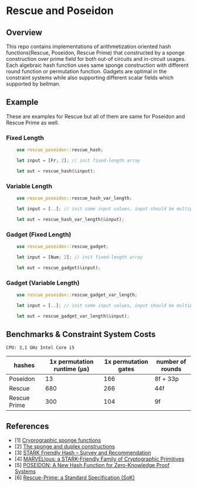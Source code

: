 # Rescue and Poseidon
## Overview
This repo contains implementations of arithmetization oriented hash functions(Rescue, Poseidon, Rescue Prime) that constructed by a sponge construction over prime field for both out-of circuits and in-circuit usages. Each algebraic hash function uses same sponge construction with different round function or permutation function. Gadgets are optimal in the constraint systems while also supporting different scalar fields which supported by bellman. 

## Example
These are examples for Rescue but all of them are same for Poseidon and Rescue Prime as well.

### Fixed Length
```rust
    use rescue_poseidon::rescue_hash;

    let input = [Fr; 2]; // init fixed-length array

    let out = rescue_hash(&input);
```

### Variable Length
```rust
    use rescue_poseidon::rescue_hash_var_length;

    let input = [..]; // init some input values, input should be multiple of rate=2

    let out = rescue_hash_var_length(&input);    
```

### Gadget (Fixed Length)
```rust
    use rescue_poseidon::rescue_gadget;

    let input = [Num; 2]; // init fixed-length array

    let out = rescue_gadget(&input);    
```

### Gadget (Variable Length)
```rust
    use rescue_poseidon::rescue_gadget_var_length;

    let input = [..]; // init some input values, input should be multiple of rate=2

    let out = rescue_gadget_var_length(&input);    
```


## Benchmarks & Constraint System Costs
`CPU: 3,1 GHz Intel Core i5`

| hashes    | 1x permutation runtime (μs) | 1x permutation gates | number of rounds |
| --- | -------- | -------- | -------- |
| Poseidon   | 13     | 166     | 8f + 33p     |
| Rescue   | 680     | 266     | 44f     |
| Rescue Prime   | 300     | 104     | 9f     |



## References
- [1] [Cryprographic sponge functions](https://keccak.team/files/CSF-0.1.pdf)
- [2] [The sponge and duplex constructions](https://keccak.team/sponge_duplex.html)
- [3] [STARK Friendly Hash – Survey and Recommendation](https://eprint.iacr.org/2020/948.pdf)
- [4] [MARVELlous: a STARK-Friendly Family of Cryptographic Primitives](https://eprint.iacr.org/2018/1098.pdf)
- [5] [POSEIDON: A New Hash Function for Zero-Knowledge Proof Systems](https://eprint.iacr.org/2019/458.pdf)
- [6] [Rescue-Prime: a Standard Specification (SoK)](https://eprint.iacr.org/2020/1143.pdf)